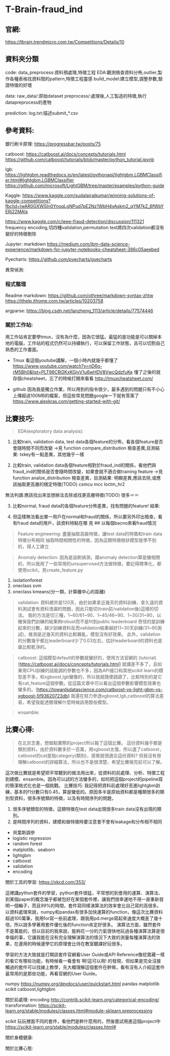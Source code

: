 # T-Brain-fraud_ind

## 官網:
https://tbrain.trendmicro.com.tw/Competitions/Details/10

## 資料夾分類
code:
data_preprocess:資料預處理,特徵工程
EDA:觀測檢查資料分佈,outlier,製作各種表格找資料間的pattern,特徵工程靈感
build_model:建立模型,調整參數,驗證特徵的好壞

data:
    raw_data/:原始dataset
    preprocess/:處理後,人工製造的特徵,執行datapreprocess的產物

prediction:
    log.txt:描述submit_*.csv


## 參考資料:

銀行刷卡原理:
https://progressbar.tw/posts/75

catboost:
https://catboost.ai/docs/concepts/tutorials.html
https://github.com/catboost/tutorials/blob/master/python_tutorial.ipynb

lgb:
https://lightgbm.readthedocs.io/en/latest/pythonapi/lightgbm.LGBMClassifier.html#lightgbm.LGBMClassifier
https://github.com/microsoft/LightGBM/tree/master/examples/python-guide

Kaggle:
https://www.kaggle.com/sudalairajkumar/winning-solutions-of-kaggle-competitions?fbclid=IwAR0GXWSIn0YnoqLgNPud7pE2Nz1WbH4yAskm2_qYM7kZ_6fWbYERj22MAIs

https://www.kaggle.com/c/ieee-fraud-detection/discussion/111321
frequency encoding,切四種validation,permutation test將四次validation都沒有變好的特徵刪除

Jupyter:
markdown
https://medium.com/ibm-data-science-experience/markdown-for-jupyter-notebooks-cheatsheet-386c05aeebed

Pyecharts:
https://github.com/pyecharts/pyecharts

異常偵測:

### 程式整理
Readme markdown:
https://github.com/othree/markdown-syntax-zhtw
https://ithelp.ithome.com.tw/articles/10203758

argparse:
https://blog.csdn.net/lanzheng_1113/article/details/77574446

### 關於工作站:
用工作站肯定要學tmux，沒有為什麼，因為它很猛。最猛的是功能是可以關掉本地的電腦，工作站的程式仍然可以持續執行，可以保留工作狀態，且可以切割自己熟悉的工作畫面。
* Tmux
看這個youtube講解，一個小時內就幾乎都懂了
https://www.youtube.com/watch?v=nD6g-rM5Bh0&list=PLT98CRl2KxKGiyV1u6wHDV8VwcQdzfuKe
懂了之後的就存個cheatsheet，忘了的時候打開來看看
http://tmuxcheatsheet.com/

* github
因為我是獨立作業，所以用到的指令很少，最多遇到的問題只有不小心上傳超過100MB的檔案，但這些常見問題google一下就有答案了
https://www.alexkras.com/getting-started-with-git/

## 比賽技巧:
> EDA(exploratory data analysis):
1. 比較train, validation data, test data各個feature的分佈，看各個feature是否會隨時間不同而改變
->見 function compare_distribution
檢查差異,目測結果:
txkey有一點差異，其他幾乎一樣

2. 比較train, validation data各個feature相對於fraud_ind的關係，看他們與fraud_ind的關係是否會隨時間改變，如果會就不適合做training feature
->見 function analze_distribution
檢查差異，目測結果:
明顯差異,應該去除,或應該抽取更高層的穩定特徵(TODO)
csmcu
mcc
loctm_hr2

無法判讀:應該找出來並想辦法去除或找更高層特徵(TODO)
很多＝＝

3. 比較normal, fraud data的各個feature分佈差異，找有問題的feature!
結果:

4. 但這樣無法看出單一用戶在normal和fraud的關係，所以要另外印出檢查，看有fraud data的用戶，該資料特點在哪
見 ## 以每個bacno來看fraud情況

> Feature engineering:
盡量抽取高級特徵，讓test data的特徵和train data特徵分布相同
抽取時間相關性的特徵，因為這類特徵樹狀模型是學不到的，得人工建立

> Anomaly detection:
因為是盜刷偵測，跟anomaly detection算是蠻相關的，所以我用了一些常用的unsupervised方法做特徵，要記得標準化，都使用scikit，見create_feature.py
1. isolationforest
2. oneclass svm
3. oneclass kmeans(分一類，計算離中心的距離)

> validation:
資料總共是120天，由於如果拿近幾天的資料訓練，拿久遠的資料測試會有資料洩漏的問題，因此只能切(train前/validation後)這樣的切法。
我的方法是切三種，1~60/61~90、1~45/46~90、1~30/31~90，以確保我們訓練的結果夠robust而不是fit到public leaderboard
奇怪的是訓練起來的分數，越少訓練資料反而validation結果越好(1~30天訓練/31~90測試)，推測是近幾天的資料比較雜亂，模型沒有好效果。
此外，validation的分數幾乎都比leaderboard少了0.03左右，估計leaderboard的資料也是屬比較乾淨的。

> catboost:
這個模型default的參數就蠻好的，使用方法官網的 (tutorial)[https://catboost.ai/docs/concepts/tutorials.html] 就講差不多了，且如果用CPU訓練的話能調的參數也不多，因為API接口和其他scikit learn的模型差不多，和xgboost,lgb蠻像的，所以我就隨便調調了，比較特別的是它有cat_feature這個參數。從這篇文章中可以看出這個參數影響模型效果也蠻多的。[https://towardsdatascience.com/catboost-vs-light-gbm-vs-xgboost-5f93620723db]
我還在努力參透xgboost,lgb,catboost的算法差易，希望我能透徹理解什麼時候該用那些模型。

> ensamble:


## 比賽心得:
> 在北京念書，想做點實際的project所以報了這個比賽。
這份資料幾乎都是類別資料，由於資料數多於一百萬，用xgboost太慢，所以選了catboost，catboost的cat是指category(類別)，感覺就很適合這份資料? 但我沒有很理解catboost的詳細算法，所以也不是很清楚，希望比賽做完前可以了解。

這次做比賽就是希望把平常聽到的做法用出來，從資料的前處理、分析、特徵工程到建模、ensamble。因為可以試的方法蠻多的，如何把這個project的pipeline寫的簡潔格式化也是一個挑戰。
比賽技巧:
我記得把資料前處理好丟進lightgbm訓練，基本的f1分數只有0.45，算是蠻低的。原因多半是原始資料都是種類很多的類別型資料，很多序號類的特徵，以及有時間序列的問題，
1. 很多序號類型的特徵，這類特徵在test data出現很多train data沒有出現的類別。
2. 是時間序列的資料，建模和做特徵時要注意會不會有leakage和分布相不相同




* 貝葉斯調參
* logistic regression
* random forest
* matplotlib、seaborn
* lightgbm
* catboost
* validation
* encoding

關於工具的學習:
https://xkcd.com/353/

這裡講python套件的學習，python套件很猛，平常想的到會用的運算、演算法、到某個paper的概念幾乎都被包好在某個套件裡，讓我們很幸運地不用一直重新發明一個輪子，而且99%的時間，套件寫同樣演算法的效率會比自己寫的高很多。以資料處理來說，numpy和pandas有很多加快運算的function，像這次比賽資料超過100萬筆，我用for寫一些前處理，跟我用pd.merge寫起來速度大概差了幾十倍，所以說多學著用套件優化後的function肯定好很多。
演算法方面，雖然套件不是萬能的，但以目前的我來說，能夠花一分的力氣很快地玩過各種演算法算是很幸福的事，它讓我能在沒有完全理解演算法的情況下大致的測量每種演算法的效果，在邊用的時候邊學它的原理會比待在教室聽課好玩很多。

學習的方法大致就是打開該套件官網看User Guide或API Reference像挖寶藏一樣的看它有哪些功能，有時候看一看會有 啊!這可以用! 的發現，但如果是完全沒接觸過的套件可以找線上教學，先大概理解這個套件在幹嘛，看有沒有人介紹這套件最常用的是那些功能，再看官網的User Guide。

numpy
https://numpy.org/devdocs/user/quickstart.html
pandas
matplotlib
scikit
catboost,lightgbm


關於前處理:
encoding
http://contrib.scikit-learn.org/categorical-encoding/
transformation:
https://scikit-learn.org/stable/modules/classes.html#module-sklearn.preprocessing

scikit
玩玩裡面不同的套件，看他們是幹什麼用的，然後嘗試用進這個project中
https://scikit-learn.org/stable/modules/classes.html#



關於身體健康:

關於比賽心態:





